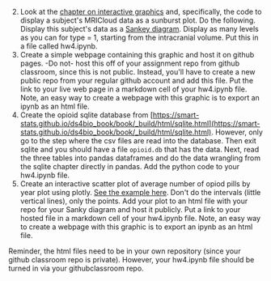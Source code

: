 2. Look at the [chapter on interactive graphics](https://smart-stats.github.io/ds4bio_book/book/_build/html/interactive.html) and, specifically, the code to display a subject's MRICloud data as a sunburst plot. Do the following. Display this subject's data as a [Sankey diagram](https://plotly.com/python/sankey-diagram/). Display as many levels as you can for type = 1, starting from the intracranial volume. Put this in a file called hw4.ipynb.
3. Create a simple webpage containing this graphic and host it on github pages. -Do not- host this off of your assignment repo from github classroom, since this is not public. Instead, you'll have to create a new public repo from your regular github account and add this file. Put the link to your live web page in a markdown cell of your hw4.ipynb file. Note, an easy way to create a webpage with this graphic is to export an ipynb as an html file.
4. Create the opioid sqlite database from [https://smart-stats.github.io/ds4bio_book/book/_build/html/sqlite.html](https://smart-stats.github.io/ds4bio_book/book/_build/html/sqlite.html). However, only go to the step where the csv files are read into the database. Then exit sqlite and you should have a file `opioid.db` that has the data. Next, read the three tables into pandas dataframes and do the data wrangling from the sqlite chapter directly in pandas. Add the python code to your hw4.ipynb file.
5. Create an interactive scatter plot of average number of opiod pills by year plot using plotly. [See the example here](https://www.opencasestudies.org/ocs-bp-opioid-rural-urban/#Data_Import). Don't do the intervals (little vertical lines), only the points. Add your plot to an html file with your repo for your Sanky diagram and host it publicly. Put a link to your hosted file in a markdown cell of your hw4.ipynb file.  Note, an easy way to create a webpage with this graphic is to export an ipynb as an html file.

Reminder, the html files need to be in your own repository (since your github classroom repo is private). However, your hw4.ipynb file should be turned in via your githubclassroom repo.
